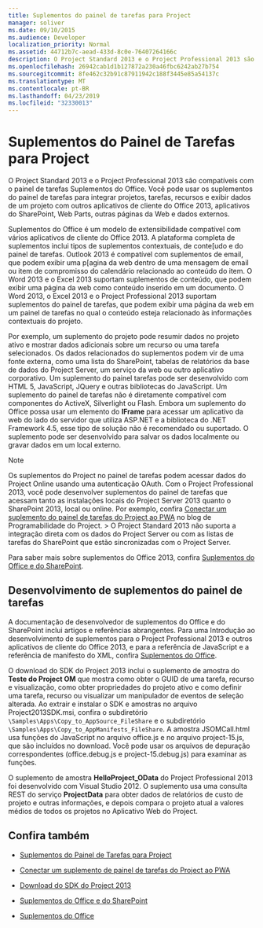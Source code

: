 ```yaml
---
title: Suplementos do painel de tarefas para Project
manager: soliver
ms.date: 09/10/2015
ms.audience: Developer
localization_priority: Normal
ms.assetid: 44712b7c-aead-433d-8c0e-76407264166c
description: O Project Standard 2013 e o Project Professional 2013 são compatíveis com o painel de tarefas Suplementos do Office. Você pode usar os suplementos do painel de tarefas para integrar projetos, tarefas, recursos e exibir dados de um projeto com outros aplicativos de cliente do Office 2013, aplicativos do SharePoint, Web Parts, outras páginas da Web e dados externos.
ms.openlocfilehash: 26942cab1d1b127872a230a46fbc6242ab27b754
ms.sourcegitcommit: 8fe462c32b91c87911942c188f3445e85a54137c
ms.translationtype: MT
ms.contentlocale: pt-BR
ms.lasthandoff: 04/23/2019
ms.locfileid: "32330013"
---
```

# <a name="task-pane-add-ins-for-project"></a>Suplementos do Painel de Tarefas para Project

O Project Standard 2013 e o Project Professional 2013 são compatíveis com o painel de tarefas Suplementos do Office. Você pode usar os suplementos do painel de tarefas para integrar projetos, tarefas, recursos e exibir dados de um projeto com outros aplicativos de cliente do Office 2013, aplicativos do SharePoint, Web Parts, outras páginas da Web e dados externos.
  
Suplementos do Office é um modelo de extensibilidade compatível com vários aplicativos de cliente do Office 2013. A plataforma completa de suplementos inclui tipos de suplementos contextuais, de conte[udo e do painel de tarefas. Outlook 2013 é compatível com suplementos de email, que podem exibir uma p[agina da web dentro de uma mensagem de email ou item de compromisso do calendário relacionado ao conteúdo do item. O Word 2013 e o Excel 2013 suportam suplementos de conteúdo, que podem exibir uma página da web como conteúdo inserido em um documento. O Word 2013, o Excel 2013 e o Project Professional 2013 suportam suplementos do painel de tarefas, que podem exibir uma página da web em um painel de tarefas no qual o conteúdo esteja relacionado às informações contextuais do projeto.
  
Por exemplo, um suplemento do projeto pode resumir dados no projeto ativo e mostrar dados adicionais sobre um recurso ou uma tarefa selecionados. Os dados relacionados do suplementos podem vir de uma fonte externa, como uma lista do SharePoint, tabelas de relatórios da base de dados do Project Server, um serviço da web ou outro aplicativo corporativo. Um suplemento do painel tarefas pode ser desenvolvido com HTML 5, JavaScript, JQuery e outras bibliotecas do JavaScript. Um suplemento do painel de tarefas não é diretamente compatível com componentes do ActiveX, Silverlight ou Flash. Embora um suplemento do Office possa usar um elemento do **IFrame** para acessar um aplicativo da web do lado do servidor que utiliza ASP.NET e a biblioteca do .NET Framework 4.5, esse tipo de solução não é recomendado ou suportado. O suplemento pode ser desenvolvido para salvar os dados localmente ou gravar dados em um local externo. 
  
> [!NOTE]
> Os suplementos do Project no painel de tarefas podem acessar dados do Project Online usando uma autenticação OAuth. Com o Project Professional 2013, você pode desenvolver suplementos do painel de tarefas que acessam tanto as instalações locais do Project Server 2013 quanto o SharePoint 2013, local ou online. Por exemplo, confira [Conectar um suplemento do painel de tarefas do Project ao PWA](https://blogs.msdn.com/b/project_programmability/archive/2012/11/02/connecting-a-project-task-pane-app-to-pwa.aspx) no blog de Programabilidade do Project. > O Project Standard 2013 não suporta a integração direta com os dados do Project Server ou com as listas de tarefas do SharePoint que estão sincronizadas com o Project Server. 
  
Para saber mais sobre suplementos do Office 2013, confira [Suplementos do Office e do SharePoint](https://msdn.microsoft.com/library/office/fp161507%28v=office.15%29). 
  
## <a name="developing-task-pane-add-ins"></a>Desenvolvimento de suplementos do painel de tarefas

A documentação de desenvolvedor de suplementos do Office e do SharePoint inclui artigos e referências abrangentes. Para uma Introdução ao desenvolvimento de suplementos para o Project Professional 2013 e outros aplicativos de cliente do Office 2013, e para a referência de JavaScript e a referência de manifesto do XML, confira [Suplementos do Office](https://msdn.microsoft.com/library/office/apps/jj220060%28v=office.15%29).
  
O download do SDK do Project 2013 inclui o suplemento de amostra do **Teste do Project OM** que mostra como obter o GUID de uma tarefa, recurso e visualização, como obter propriedades do projeto ativo e como definir uma tarefa, recurso ou visualizar um manipulador de eventos de seleção alterada. Ao extrair e instalar o SDK e amostras no arquivo Project2013SDK.msi, confira o subdiretório `\Samples\Apps\Copy_to_AppSource_FileShare`  e o subdiretório `\Samples\Apps\Copy_to_AppManifests_FileShare`. A amostra JSOMCall.html usa funções do JavaScript no arquivo office.js e no arquivo project-15.js, que são incluídos no download. Você pode usar os arquivos de depuração correspondentes (office.debug.js e project-15.debug.js) para examinar as funções. 
  
O suplemento de amostra **HelloProject_OData** do Project Professional 2013 foi desenvolvido com Visual Studio 2012. O suplemento usa uma consulta REST do serviço **ProjectData** para obter dados de relatórios de custo de projeto e outras informações, e depois compara o projeto atual a valores médios de todos os projetos no Aplicativo Web do Project. 
  
## <a name="see-also"></a>Confira também
<a name="bk_addresources"> </a>

- [Suplementos do Painel de Tarefas para Project](https://msdn.microsoft.com/library/office/apps/fp161143%28v=office.15%29)
    
- [Conectar um suplemento de painel de tarefas do Project ao PWA](https://blogs.msdn.com/b/project_programmability/archive/2012/11/02/connecting-a-project-task-pane-app-to-pwa.aspx)
    
- [Download do SDK do Project 2013](https://www.microsoft.com/en-us/download/details.aspx?id=30435%20)
    
- [Suplementos do Office e do SharePoint](https://msdn.microsoft.com/library/office/fp161507%28v=office.15%29)
    
- [Suplementos do Office](https://msdn.microsoft.com/library/office/apps/jj220060%28v=office.15%29)
    

